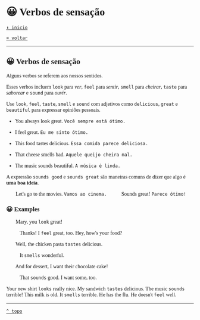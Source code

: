 <font face="Calibri">

# 😀 Verbos de sensação

[`⬆️ inicio`](../../EF%20Route.md)

[`⬅️ voltar`](../Iniciante%202.md)

---

## 😀 Verbos de sensação

Alguns verbos se referem aos nossos sentidos.

Esses verbos incluem `look` para *ver*, `feel` para *sentir*, `smell` para *cheirar*, `taste` para *saborear* e `sound` para *ouvir*.

Use `look`, `feel`, `taste`, `smell` e `sound` com adjetivos como `delicious`, `great` e `beautiful` para expressar opiniões pessoais.

+ You always look great.
    `Você sempre está ótimo.`
+ I feel great.
    `Eu me sinto ótimo.`
+ This food tastes delicious.
    `Essa comida parece deliciosa.`

+ That cheese smells bad.
    `Aquele queijo cheira mal.`

+ The music sounds beautiful.
    `A música é linda.`

A expressão `sounds good` e `sounds great` são maneiras comuns de dizer que algo é **uma boa ideia**.

🧔🏻 Let's go to the movies.
    `Vamos ao cinema.`
👩🏻‍🦰 Sounds great!
    `Parece ótimo!`

### 😀 Examples

🧔🏻 Mary, you `look` great!

👩🏻‍🦰 Thanks! I `feel` great, too. Hey, how's your food?

🧔🏻 Well, the chicken pasta `tastes` delicious.

👩🏻‍🦰 It `smells` wonderful.

🧔🏻 And for dessert, I want their chocolate cake!

👩🏻‍🦰 That `sounds` good. I want some, too.

Your new shirt `looks` really nice.
My sandwich `tastes` delicious.
The music `sounds` terrible!
This milk is old. It `smells` terrible.
He has the flu. He doesn't `feel` well.

---

[`^ topo`](#-Verbos-de-sensação)
</font>
